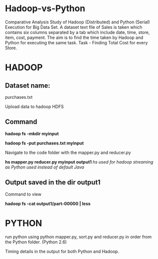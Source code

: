 # Hadoop-vs-Python  

Comparative Analysis Study of Hadoop (Distributed) and Python (Serial) Execution for Big Data Set. A dataset text file of Sales is taken which contains six columns separated by a tab which include date, time, store, item, cost, payment. The aim is to find the time taken by Hadoop and Python for executing the same task. Task - Finding Total Cost for every Store.

# HADOOP

## Dataset name:   
purchases.txt

Upload data to hadoop HDFS

## Command  

<b>hadoop fs -mkdir myinput 

hadoop fs -put purchases.txt myinput</b>

Navigate to the code folder with the mapper.py and reducer.py

<b>hs mapper.py reducer.py myinput output1 </b> *hs used for hadoop streaming as Python used instead of default Java*

## Output saved in the dir output1
Command to view

<b>hadoop fs -cat output1/part-00000 | less </b>

# PYTHON

run python using python mapper.py, sort.py and reducer.py in order from the Python folder. (Python 2.6)

Timing details in the output for both Python and Hadoop.

